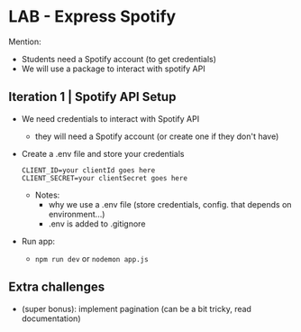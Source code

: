 
# LAB - Express Spotify

<!-- 

- Do this LAB individually 


- Students need a Spotify account (to get credentials)

-->


Mention:
- Students need a Spotify account (to get credentials)
- We will use a package to interact with spotify API



## Iteration 1 | Spotify API Setup

- We need credentials to interact with Spotify API
  - they will need a Spotify account (or create one if they don't have)


- Create a .env file and store your credentials

    ```
    CLIENT_ID=your clientId goes here
    CLIENT_SECRET=your clientSecret goes here
    ```

    - Notes:
        - why we use a .env file (store credentials, config. that depends on environment...)
        - .env is added to .gitignore

- Run app:
  - `npm run dev` or `nodemon app.js`





## Extra challenges

- (super bonus): implement pagination (can be a bit tricky, read documentation)

